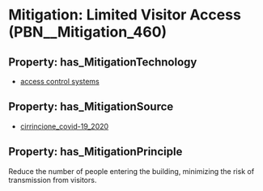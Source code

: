 # Mitigation: __Limited Visitor Access__ (PBN__Mitigation_460)

## Property: has_MitigationTechnology

* [access control systems](../Technology/PBN__Technology_164)

## Property: has_MitigationSource

* [cirrincione_covid-19_2020](../Article/PBN__Article_284)

## Property: has_MitigationPrinciple

Reduce the number of people entering the building, minimizing the risk of transmission from visitors.

